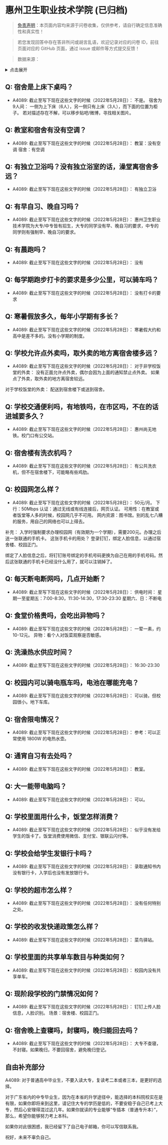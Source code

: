 # 惠州卫生职业技术学院 (已归档)

> [免责声明](https://colleges.chat/#_3)：本页面内容均来源于问卷收集，仅供参考，请自行确定信息准确性和真实性！

> 若您发现回答中存在答非所问或胡言乱语，欢迎记录对应的问卷 ID，前往页面对应的 GitHub 页面，通过 issue 或邮件等方式提交反馈！

> 数据来源：

<details><summary>点击展开</summary>
<ul>
<li>A4089: 1169446438@qq.com (2022 年 05 月)</li>
</ul>
</details>

## Q: 宿舍是上床下桌吗？

- A4089: 截止至写下现在这些文字的时候（2022年5月28日）：
不是。
宿舍为9人间：
一侧为上下床（6人），另一侧只有上床（3人），而下面的位置为柜子。
若对描述存在不解，可以移步贴吧/微博，寻找相关图片。

## Q: 教室和宿舍有没有空调？

- A4089: 截止至写下现在这些文字的时候（2022年5月28日）：
教室：没有空调
宿舍：有空调

## Q: 有独立卫浴吗？没有独立浴室的话，澡堂离宿舍多远？

- A4089: 截止至写下现在这些文字的时候（2022年5月28日）：
有独立卫浴

## Q: 有早自习、晚自习吗？

- A4089: 截止至写下现在这些文字的时候（2022年5月28日）：
惠州卫生职业技术学院为大专/中专皆有招生，大专的同学没有早、晚自习的要求，中专的同学则有强制早、晚自习的要求。

## Q: 有晨跑吗？

- A4089: 截止至写下现在这些文字的时候（2022年5月28日）：
没有

## Q: 每学期跑步打卡的要求是多少公里，可以骑车吗？

- A4089: 截止至写下现在这些文字的时候（2022年5月28日）：
没有打卡的要求

## Q: 寒暑假放多久，每年小学期有多长？

- A4089: 截止至写下现在这些文字的时候（2022年5月28日）：
寒暑假大约和高中是差不多的。没有小学期的制度。

## Q: 学校允许点外卖吗，取外卖的地方离宿舍楼多远？

- A4089: 截止至写下现在这些文字的时候（2022年5月28日）：
对于非学校饭堂的外卖：
没有正面允许点外卖，偶尔会因为上面的通知禁止点外卖。
如果点了外卖，取外卖的地方离宿舍较远。

对于学校饭堂的外卖：
配送到宿舍楼下或送到宿舍。

## Q: 学校交通便利吗，有地铁吗，在市区吗，不在的话进城要多久？

- A4089: 截止至写下现在这些文字的时候（2022年5月28日）：
惠州尚无地铁。校门口有公交站。

## Q: 宿舍楼有洗衣机吗？

- A4089: 截止至写下现在这些文字的时候（2022年5月28日）：
有公共洗衣机，但不在宿舍楼下，可能略有些鸡肋。

## Q: 校园网怎么样？

- A4089: 截止至写下现在这些文字的时候（2022年5月28日）：
50元/月。
下行：50Mbps
认证：通过无线或有线连接后，网页认证。
可用性：在教室或者饭堂等人多的时候，校园网几乎不可用。
网内资源：图书馆。别的乱七八糟的服务，用自己的网络也可以上得去。


补充：
入学时强制要求办理校园网（有效期为一个学期），需要200元。办理之后送一张联通的手机卡。
这张手机卡的用处？
登录钉钉，绑定人脸信息，以通过宿舍楼、校园正门。

绑定了人脸信息之后，将钉钉账号绑定的手机号码更换为自己在用的手机号码。然后这张联通的手机卡已经没什么用了，就可以注销掉了。

## Q: 每天断电断网吗，几点开始断？

- A4089: 截止至写下现在这些文字的时候（2022年5月28日）：
供电时间：
星期一至星期五：7:00-8:30，11:30-14:30，17:30-23:30
星期六、日：不断电

## Q: 食堂价格贵吗，会吃出异物吗？

- A4089: 截止至写下现在这些文字的时候（2022年5月28日）：
一荤一素，约10-12元。
异物：看个人对饭菜观察是否敏感。

## Q: 洗澡热水供应时间？

- A4089: 截止至写下现在这些文字的时候（2022年5月28日）：
16:30-23:30

## Q: 校园内可以骑电瓶车吗，电池在哪能充电？

- A4089: 截止至写下现在这些文字的时候（2022年5月28日）：
可以骑，但校园很小。地下车库。

## Q: 宿舍限电情况？

- A4089: 截止至写下现在这些文字的时候（2022年5月28日）：
参考：可以正常使用 1800W 的电热水壶。

## Q: 通宵自习有去处吗？

- A4089: 截止至写下现在这些文字的时候（2022年5月28日）：
教室。

## Q: 大一能带电脑吗？

- A4089: 截止至写下现在这些文字的时候（2022年5月28日）：
可以。

## Q: 学校里面用什么卡，饭堂怎样消费？

- A4089: 截止至写下现在这些文字的时候（2022年5月28日）：
似乎没有发给学生的饭卡了。饭堂消费使用微信、支付宝、银联云闪付等。

## Q: 学校会给学生发银行卡吗？

- A4089: 截止至写下现在这些文字的时候（2022年5月28日）：
录取通知书内没有银行卡，入学后也没有发放银行卡。

## Q: 学校的超市怎么样？

- A4089: 截止至写下现在这些文字的时候（2022年5月28日）：
没有任何特别之处。

## Q: 学校的收发快递政策怎么样？

- A4089: 截止至写下现在这些文字的时候（2022年5月28日）：
菜鸟驿站。

## Q: 学校里面的共享单车数目与种类如何？

- A4089: 截止至写下现在这些文字的时候（2022年5月28日）：
校园内没有共享单车。

## Q: 现阶段学校的门禁情况如何？

- A4089: 截止至写下现在这些文字的时候（2022年5月28日）：
钉钉上传人脸信息，人脸识别。
场景：宿舍楼、校园正门。

## Q: 宿舍晚上查寝吗，封寝吗，晚归能回去吗？

- A4089: 截止至写下现在这些文字的时候（2022年5月28日）：
大专不查寝，不封寝。如果晚归，不要回宿舍，避免晚归登记。

## 自由补充部分

A4089: 对于普通高中毕业生，不要入读大专，复读考二本或者三本，是更好的选择。



对于广东省内的中专毕业生，因为在本省的升学途径中，能选择的本科院校实在是有限，如果你即将来到这里，请记住大专的学历是低的，不要安稳于自己已考上大专，然后心安理得混过这几年。如果你就读的专业能够“专插本（普通专升本）”，那么，希望你能够努力考上本科。

如果你对此很困惑，我已经留下了自己电子邮箱，你可以写信联系我。



祝好，未来不辜负自己。